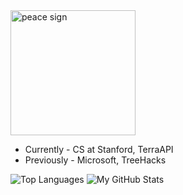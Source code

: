 <img src="https://media.giphy.com/media/3oEjI6SIIHBdRxXI40/giphy.gif" width="200" alt="peace sign">

- Currently - CS at Stanford, TerraAPI
- Previously - Microsoft, TreeHacks

![Top Languages](https://github-readme-stats.vercel.app/api/top-langs/?username=katiecheng&layout=compact&theme=radical)
![My GitHub Stats](https://github-readme-stats.vercel.app/api?username=katiecheng&show_icons=true&theme=radical)
